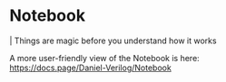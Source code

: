 # Notebook
| Things are magic before you understand how it works

A more user-friendly view of the Notebook is here:
https://docs.page/Daniel-Verilog/Notebook
